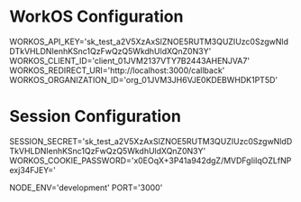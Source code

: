 # WorkOS Configuration
WORKOS_API_KEY='sk_test_a2V5XzAxSlZNOE5RUTM3QUZIUzc0SzgwNldDTkVHLDNIenhKSnc1QzFwQzQ5WkdhUldXQnZ0N3Y'
WORKOS_CLIENT_ID='client_01JVM2137VTY7B2443AHENJVA7'
WORKOS_REDIRECT_URI='http://localhost:3000/callback'
WORKOS_ORGANIZATION_ID='org_01JVM3JH6VJE0KDEBWHDK1PT5D'

# Session Configuration
SESSION_SECRET='sk_test_a2V5XzAxSlZNOE5RUTM3QUZIUzc0SzgwNldDTkVHLDNIenhKSnc1QzFwQzQ5WkdhUldXQnZ0N3Y'
WORKOS_COOKIE_PASSWORD='x0EOqX+3P41a942dgZ/MVDFgIiIqOZLfNPexj34FJEY='

NODE_ENV='development'
PORT='3000'